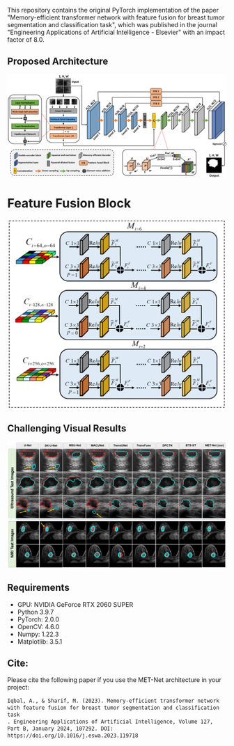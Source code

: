 This repository contains the original PyTorch implementation of the paper "Memory-efficient transformer network with feature fusion for breast tumor segmentation and classification task", which was published in the journal "Engineering Applications of Artificial Intelligence - Elsevier" with an impact factor of 8.0.

## Proposed Architecture
<img src="images/Fig.1.png">

# Feature Fusion Block
<img src="images/Fig.2.png">

## Challenging Visual Results
<img src="images/Fig.3.png">

## Requirements
- GPU: NVIDIA GeForce RTX 2060 SUPER
- Python 3.9.7
- PyTorch: 2.0.0
- OpenCV: 4.6.0
- Numpy: 1.22.3
- Matplotlib: 3.5.1

## Cite:

Please cite the following paper if you use the MET-Net architecture in your project:
```
Iqbal, A., & Sharif, M. (2023). Memory-efficient transformer network with feature fusion for breast tumor segmentation and classification task
. Engineering Applications of Artificial Intelligence, Volume 127, Part B, January 2024, 107292. DOI: https://doi.org/10.1016/j.eswa.2023.119718
